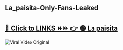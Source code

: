 
 ## La_paisita-Only-Fans-Leaked

# <h2><a href="https://clipsfans.com/La_paisita&ref=git">🔗 Click to LINKS ⏩⏩ 👉 🟢 La paisita </a></h2>

<a href="https://clipsfans.com/La_paisita&ref=git" rel="nofollow" data-target="animated-image.originalLink"><img src="https://i.ibb.co.com/xMMVF88/686577567.gif" alt="Viral Video Original" style="max-width: 100%; display: inline-block;" data-target="animated-image.originalImage"></a>
